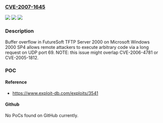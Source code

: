 ### [CVE-2007-1645](https://cve.mitre.org/cgi-bin/cvename.cgi?name=CVE-2007-1645)
![](https://img.shields.io/static/v1?label=Product&message=n%2Fa&color=blue)
![](https://img.shields.io/static/v1?label=Version&message=n%2Fa&color=blue)
![](https://img.shields.io/static/v1?label=Vulnerability&message=n%2Fa&color=brighgreen)

### Description

Buffer overflow in FutureSoft TFTP Server 2000 on Microsoft Windows 2000 SP4 allows remote attackers to execute arbitrary code via a long request on UDP port 69.  NOTE: this issue might overlap CVE-2006-4781 or CVE-2005-1812.

### POC

#### Reference
- https://www.exploit-db.com/exploits/3541

#### Github
No PoCs found on GitHub currently.

